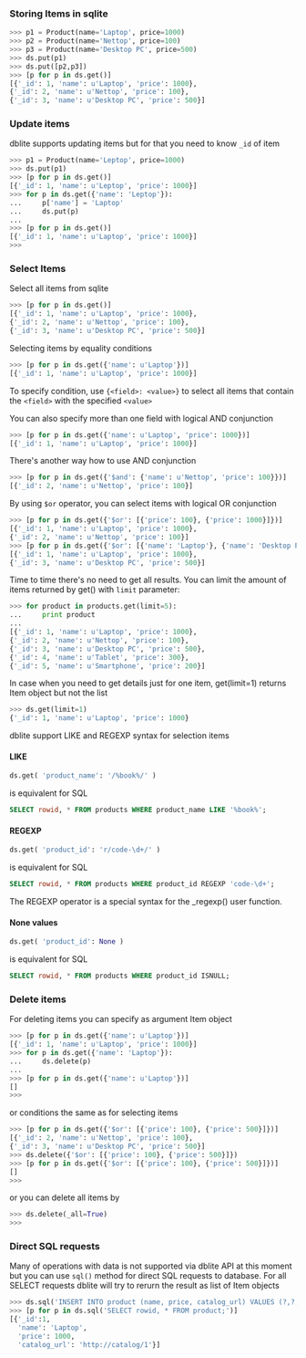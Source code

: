 ### Storing Items in sqlite
```python
>>> p1 = Product(name='Laptop', price=1000)
>>> p2 = Product(name='Nettop', price=100)
>>> p3 = Product(name='Desktop PC', price=500)
>>> ds.put(p1)
>>> ds.put([p2,p3])
>>> [p for p in ds.get()]
[{'_id': 1, 'name': u'Laptop', 'price': 1000}, 
{'_id': 2, 'name': u'Nettop', 'price': 100}, 
{'_id': 3, 'name': u'Desktop PC', 'price': 500}]
```

### Update items 

dblite supports updating items but for that you need to know `_id` of item
```python
>>> p1 = Product(name='Leptop', price=1000)
>>> ds.put(p1)
>>> [p for p in ds.get()]
[{'_id': 1, 'name': u'Leptop', 'price': 1000}]
>>> for p in ds.get({'name': 'Leptop'}):
...		p['name'] = 'Laptop'
...     ds.put(p)
...
>>> [p for p in ds.get()]
[{'_id': 1, 'name': u'Laptop', 'price': 1000}]
>>> 
```

### Select Items
Select all items from sqlite
```python
>>> [p for p in ds.get()]
[{'_id': 1, 'name': u'Laptop', 'price': 1000}, 
{'_id': 2, 'name': u'Nettop', 'price': 100}, 
{'_id': 3, 'name': u'Desktop PC', 'price': 500}]
```

Selecting items by equality conditions
```python
>>> [p for p in ds.get({'name': u'Laptop'})]
[{'_id': 1, 'name': u'Laptop', 'price': 1000}]
```

To specify condition, use `{<field>: <value>}` to select all items that contain the `<field>` with the specified `<value>`

You can also specify more than one field with logical AND conjunction
```python
>>> [p for p in ds.get({'name': u'Laptop', 'price': 1000})]
[{'_id': 1, 'name': u'Laptop', 'price': 1000}]
```

There's another way how to use AND conjunction
```python
>>> [p for p in ds.get({'$and': {'name': u'Nettop', 'price': 100}})]
[{'_id': 2, 'name': u'Nettop', 'price': 100}]
```

By using `$or` operator, you can select items with logical OR conjunction
```python
>>> [p for p in ds.get({'$or': [{'price': 100}, {'price': 1000}]})]
[{'_id': 1, 'name': u'Laptop', 'price': 1000},
{'_id': 2, 'name': u'Nettop', 'price': 100}] 
>>> [p for p in ds.get({'$or': [{'name': 'Laptop'}, {'name': 'Desktop PC'}]})]
[{'_id': 1, 'name': u'Laptop', 'price': 1000}, 
{'_id': 3, 'name': u'Desktop PC', 'price': 500}]
```

Time to time there's no need to get all results. You can limit the amount of items returned by get() with `limit` parameter:
```python
>>> for product in products.get(limit=5):
...		print product
...
[{'_id': 1, 'name': u'Laptop', 'price': 1000}, 
{'_id': 2, 'name': u'Nettop', 'price': 100}, 
{'_id': 3, 'name': u'Desktop PC', 'price': 500},
{'_id': 4, 'name': u'Tablet', 'price': 300},
{'_id': 5, 'name': u'Smartphone', 'price': 200}]
```

In case when you need to get details just for one item, get(limit=1) returns Item object but not the list
```python
>>> ds.get(limit=1)
{'_id': 1, 'name': u'Laptop', 'price': 1000}
```

dblite support LIKE and REGEXP syntax for selection items

#### LIKE
```python
ds.get( 'product_name': '/%book%/' )
```
is equivalent for SQL 
```sql
SELECT rowid, * FROM products WHERE product_name LIKE '%book%'; 
```

#### REGEXP
```python
ds.get( 'product_id': 'r/code-\d+/' )
```
is equivalent for SQL 
```sql
SELECT rowid, * FROM products WHERE product_id REGEXP 'code-\d+'; 
```

The REGEXP operator is a special syntax for the _regexp() user function. 

#### None values
```python
ds.get( 'product_id': None )
```
is equivalent for SQL 
```sql
SELECT rowid, * FROM products WHERE product_id ISNULL; 
```

### Delete items
For deleting items you can specify as argument Item object 
```python
>>> [p for p in ds.get({'name': u'Laptop'})]
[{'_id': 1, 'name': u'Laptop', 'price': 1000}]
>>> for p in ds.get({'name': 'Laptop'}):
...		ds.delete(p)
...
>>> [p for p in ds.get({'name': u'Laptop'})]
[]
>>>
```

or conditions the same as for selecting items
```python
>>> [p for p in ds.get({'$or': [{'price': 100}, {'price': 500}]})]
[{'_id': 2, 'name': u'Nettop', 'price': 100},
{'_id': 3, 'name': u'Desktop PC', 'price': 500}]
>>> ds.delete({'$or': [{'price': 100}, {'price': 500}]}) 
>>> [p for p in ds.get({'$or': [{'price': 100}, {'price': 500}]})]
[]
>>>
```

or you can delete all items by
```python
>>> ds.delete(_all=True)
>>>
```

### Direct SQL requests

Many of operations with data is not supported via dblite API at this moment but you can use `sql()` method for direct SQL requests to database. For all SELECT requests dblite will try to rerurn the result as list of Item objects

```python
>>> ds.sql('INSERT INTO product (name, price, catalog_url) VALUES (?,?,?)', ('Laptop', 1000, 'http://catalog/1'))
>>> [p for p in ds.sql('SELECT rowid, * FROM product;')]
[{'_id':1, 
  'name': 'Laptop', 
  'price': 1000, 
  'catalog_url': 'http://catalog/1'}]
```
